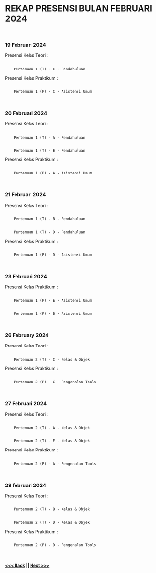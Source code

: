 # REKAP PRESENSI BULAN FEBRUARI 2024
<br/>

### 19 Februari 2024
Presensi Kelas Teori :
##
        Pertemuan 1 (T) - C - Pendahuluan
Presensi Kelas Praktikum :
##
        Pertemuan 1 (P) - C - Asistensi Umum
<br/>

### 20 Februari 2024
Presensi Kelas Teori :
##
        Pertemuan 1 (T) - A - Pendahuluan
##
        Pertemuan 1 (T) - E - Pendahuluan
Presensi Kelas Praktikum :
##
        Pertemuan 1 (P) - A - Asistensi Umum
<br/>

### 21 Februari 2024
Presensi Kelas Teori :
##
        Pertemuan 1 (T) - B - Pendahuluan
##
        Pertemuan 1 (T) - D - Pendahuluan
Presensi Kelas Praktikum :
##
        Pertemuan 1 (P) - D - Asistensi Umum
<br/>

### 23 Februari 2024
Presensi Kelas Praktikum :
##
        Pertemuan 1 (P) - E - Asistensi Umum
##
        Pertemuan 1 (P) - B - Asistensi Umum
<br/>

### 26 February 2024
Presensi Kelas Teori :
##
        Pertemuan 2 (T) - C - Kelas & Objek
Presensi Kelas Praktikum :
##
        Pertemuan 2 (P) - C - Pengenalan Tools
<br/>

### 27 Februari 2024
Presensi Kelas Teori :
##
        Pertemuan 2 (T) - A - Kelas & Objek
##
        Pertemuan 2 (T) - E - Kelas & Objek
Presensi Kelas Praktikum :
##
        Pertemuan 2 (P) - A - Pengenalan Tools
<br/>

### 28 februari 2024
Presensi Kelas Teori :
##
        Pertemuan 2 (T) - B - Kelas & Objek
##
        Pertemuan 2 (T) - D - Kelas & Objek
Presensi Kelas Praktikum :
##
        Pertemuan 2 (P) - D - Pengenalan Tools
<br/>

#### [<<< Back](../conference-2024/README.md)  ||  [Next >>>](../march-2024/README.md)